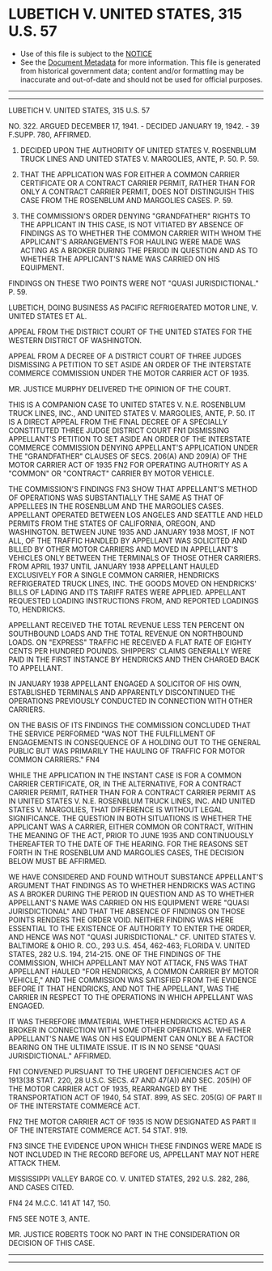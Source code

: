 ---
---

# LUBETICH V. UNITED STATES, 315 U.S. 57

* Use of this file is subject to the [NOTICE](https://github.com/publicdocs/notice/blob/master/NOTICE)
* See the [Document Metadata](../../../) for more information.
  This file is generated from historical government data; content and/or formatting may be inaccurate and out-of-date and should not be used for official purposes.

----------
----------

LUBETICH V. UNITED STATES, 315 U.S. 57

NO. 322.  ARGUED DECEMBER 17, 1941.  - DECIDED JANUARY 19, 1942.  - 39 F.SUPP.  780, AFFIRMED.

1.  DECIDED UPON THE AUTHORITY OF UNITED STATES V. ROSENBLUM TRUCK LINES AND UNITED STATES V. MARGOLIES, ANTE, P. 50.  P. 59.

2.  THAT THE APPLICATION WAS FOR EITHER A COMMON CARRIER CERTIFICATE OR A CONTRACT CARRIER PERMIT, RATHER THAN FOR ONLY A CONTRACT CARRIER PERMIT, DOES NOT DISTINGUISH THIS CASE FROM THE ROSENBLUM AND MARGOLIES CASES.  P. 59.

3.  THE COMMISSION'S ORDER DENYING "GRANDFATHER" RIGHTS TO THE APPLICANT IN THIS CASE, IS NOT VITIATED BY ABSENCE OF FINDINGS AS TO WHETHER THE COMMON CARRIER WITH WHOM THE APPLICANT'S ARRANGEMENTS FOR HAULING WERE MADE WAS ACTING AS A BROKER DURING THE PERIOD IN QUESTION AND AS TO WHETHER THE APPLICANT'S NAME WAS CARRIED ON HIS EQUIPMENT.

FINDINGS ON THESE TWO POINTS WERE NOT "QUASI JURISDICTIONAL."  P. 59.

LUBETICH, DOING BUSINESS AS PACIFIC REFRIGERATED MOTOR LINE, V. UNITED STATES ET AL.

APPEAL FROM THE DISTRICT COURT OF THE UNITED STATES FOR THE WESTERN DISTRICT OF WASHINGTON.

APPEAL FROM A DECREE OF A DISTRICT COURT OF THREE JUDGES DISMISSING A PETITION TO SET ASIDE AN ORDER OF THE INTERSTATE COMMERCE COMMISSION UNDER THE MOTOR CARRIER ACT OF 1935.

MR. JUSTICE MURPHY DELIVERED THE OPINION OF THE COURT.

THIS IS A COMPANION CASE TO UNITED STATES V. N.E. ROSENBLUM TRUCK LINES, INC., AND UNITED STATES V. MARGOLIES, ANTE, P. 50.  IT IS A DIRECT APPEAL FROM THE FINAL DECREE OF A SPECIALLY CONSTITUTED THREE JUDGE DISTRICT COURT  FN1  DISMISSING APPELLANT'S PETITION TO SET ASIDE AN ORDER OF THE INTERSTATE COMMERCE COMMISSION DENYING APPELLANT'S APPLICATION UNDER THE "GRANDFATHER" CLAUSES OF SECS. 206(A) AND 209(A) OF THE MOTOR CARRIER ACT OF 1935  FN2  FOR OPERATING AUTHORITY AS A "COMMON" OR "CONTRACT" CARRIER BY MOTOR VEHICLE.

THE COMMISSION'S FINDINGS  FN3  SHOW THAT APPELLANT'S METHOD OF OPERATIONS WAS SUBSTANTIALLY THE SAME AS THAT OF APPELLEES IN THE ROSENBLUM AND THE MARGOLIES CASES.  APPELLANT OPERATED BETWEEN LOS ANGELES AND SEATTLE AND HELD PERMITS FROM THE STATES OF CALIFORNIA, OREGON, AND WASHINGTON.  BETWEEN JUNE 1935 AND JANUARY 1938 MOST, IF NOT ALL, OF THE TRAFFIC HANDLED BY APPELLANT WAS SOLICITED AND BILLED BY OTHER MOTOR CARRIERS AND MOVED IN APPELLANT'S VEHICLES ONLY BETWEEN THE TERMINALS OF THOSE OTHER CARRIERS.  FROM APRIL 1937 UNTIL JANUARY 1938 APPELLANT HAULED EXCLUSIVELY FOR A SINGLE COMMON CARRIER, HENDRICKS REFRIGERATED TRUCK LINES, INC. THE GOODS MOVED ON HENDRICKS' BILLS OF LADING AND ITS TARIFF RATES WERE APPLIED.  APPELLANT REQUESTED LOADING INSTRUCTIONS FROM, AND REPORTED LOADINGS TO, HENDRICKS.

APPELLANT RECEIVED THE TOTAL REVENUE LESS TEN PERCENT ON SOUTHBOUND LOADS AND THE TOTAL REVENUE ON NORTHBOUND LOADS.  ON "EXPRESS" TRAFFIC HE RECEIVED A FLAT RATE OF EIGHTY CENTS PER HUNDRED POUNDS.  SHIPPERS' CLAIMS GENERALLY WERE PAID IN THE FIRST INSTANCE BY HENDRICKS AND THEN CHARGED BACK TO APPELLANT.

IN JANUARY 1938 APPELLANT ENGAGED A SOLICITOR OF HIS OWN, ESTABLISHED TERMINALS AND APPARENTLY DISCONTINUED THE OPERATIONS PREVIOUSLY CONDUCTED IN CONNECTION WITH OTHER CARRIERS.

ON THE BASIS OF ITS FINDINGS THE COMMISSION CONCLUDED THAT THE SERVICE PERFORMED "WAS NOT THE FULFILLMENT OF ENGAGEMENTS IN CONSEQUENCE OF A HOLDING OUT TO THE GENERAL PUBLIC BUT WAS PRIMARILY THE HAULING OF TRAFFIC FOR MOTOR COMMON CARRIERS."  FN4

WHILE THE APPLICATION IN THE INSTANT CASE IS FOR A COMMON CARRIER CERTIFICATE, OR, IN THE ALTERNATIVE, FOR A CONTRACT CARRIER PERMIT, RATHER THAN FOR A CONTRACT CARRIER PERMIT AS IN UNITED STATES V. N.E. ROSENBLUM TRUCK LINES, INC. AND UNITED STATES V. MARGOLIES, THAT DIFFERENCE IS WITHOUT LEGAL SIGNIFICANCE.  THE QUESTION IN BOTH SITUATIONS IS WHETHER THE APPLICANT WAS A CARRIER, EITHER COMMON OR CONTRACT, WITHIN THE MEANING OF THE ACT, PRIOR TO JUNE 1935 AND CONTINUOUSLY THEREAFTER TO THE DATE OF THE HEARING.  FOR THE REASONS SET FORTH IN THE ROSENBLUM AND MARGOLIES CASES, THE DECISION BELOW MUST BE AFFIRMED.

WE HAVE CONSIDERED AND FOUND WITHOUT SUBSTANCE APPELLANT'S ARGUMENT THAT FINDINGS AS TO WHETHER HENDRICKS WAS ACTING AS A BROKER DURING THE PERIOD IN QUESTION AND AS TO WHETHER APPELLANT'S NAME WAS CARRIED ON HIS EQUIPMENT WERE "QUASI JURISDICTIONAL" AND THAT THE ABSENCE OF FINDINGS ON THOSE POINTS RENDERS THE ORDER VOID.  NEITHER FINDING WAS HERE ESSENTIAL TO THE EXISTENCE OF AUTHORITY TO ENTER THE ORDER, AND HENCE WAS NOT "QUASI JURISDICTIONAL."  CF. UNITED STATES V. BALTIMORE & OHIO R. CO., 293 U.S. 454, 462-463; FLORIDA V. UNITED STATES, 282 U.S. 194, 214-215.  ONE OF THE FINDINGS OF THE COMMISSION, WHICH APPELLANT MAY NOT ATTACK,  FN5  WAS THAT APPELLANT HAULED "FOR HENDRICKS, A COMMON CARRIER BY MOTOR VEHICLE," AND THE COMMISSION WAS SATISFIED FROM THE EVIDENCE BEFORE IT THAT HENDRICKS, AND NOT THE APPELLANT, WAS THE CARRIER IN RESPECT TO THE OPERATIONS IN WHICH APPELLANT WAS ENGAGED.

IT WAS THEREFORE IMMATERIAL WHETHER HENDRICKS ACTED AS A BROKER IN CONNECTION WITH SOME OTHER OPERATIONS.  WHETHER APPELLANT'S NAME WAS ON HIS EQUIPMENT CAN ONLY BE A FACTOR BEARING ON THE ULTIMATE ISSUE.  IT IS IN NO SENSE "QUASI JURISDICTIONAL."  AFFIRMED.

FN1  CONVENED PURSUANT TO THE URGENT DEFICIENCIES ACT OF 1913(38 STAT. 220, 28 U.S.C. SECS. 47 AND 47(A)) AND SEC. 205(H) OF THE MOTOR CARRIER ACT OF 1935, REARRANGED BY THE TRANSPORTATION ACT OF 1940, 54 STAT. 899, AS SEC. 205(G) OF PART II OF THE INTERSTATE COMMERCE ACT.

FN2  THE MOTOR CARRIER ACT OF 1935 IS NOW DESIGNATED AS PART II OF THE INTERSTATE COMMERCE ACT.  54 STAT. 919.

FN3  SINCE THE EVIDENCE UPON WHICH THESE FINDINGS WERE MADE IS NOT INCLUDED IN THE RECORD BEFORE US, APPELLANT MAY NOT HERE ATTACK THEM.

MISSISSIPPI VALLEY BARGE CO. V. UNITED STATES, 292 U.S. 282, 286, AND CASES CITED.

FN4  24 M.C.C. 141 AT 147, 150.

FN5  SEE NOTE 3, ANTE.

MR. JUSTICE ROBERTS TOOK NO PART IN THE CONSIDERATION OR DECISION OF THIS CASE.


----------
----------

